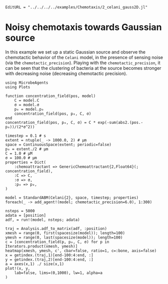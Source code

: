 ```@meta
EditURL = "../../../../examples/Chemotaxis/2_celani_gauss2D.jl"
```

# Noisy chemotaxis towards Gaussian source

In this example we set up a static Gaussian source and observe the chemotactic behavior
of the `Celani` model, in the presence of sensing noise (via the `chemotactic_precision`).
Playing with the `chemotactic_precision`, it can be seen that the clustering of bacteria
at the source becomes stronger with decreasing noise (decreasing chemotactic precision).

````@example 2_celani_gauss2D
using MicrobeAgents
using Plots

function concentration_field(pos, model)
    C = model.C
    σ = model.σ
    p₀ = model.p₀
    concentration_field(pos, p₀, C, σ)
end
concentration_field(pos, p₀, C, σ) = C * exp(-sum(abs2.(pos.-p₀))/(2*σ^2))

timestep = 0.1 # s
extent = ntuple(_ -> 1000.0, 2) # μm
space = ContinuousSpace(extent; periodic=false)
p₀ = extent./2 # μm
C = 1.0 # μM
σ = 100.0 # μm
properties = Dict(
    :chemoattractant => GenericChemoattractant{2,Float64}(; concentration_field),
    :C => C,
    :σ => σ,
    :p₀ => p₀,
)

model = StandardABM(Celani{2}, space, timestep; properties)
foreach(_ -> add_agent!(model; chemotactic_precision=6.0), 1:300)

nsteps = 5000
adata = [position]
adf, = run!(model, nsteps; adata)

traj = Analysis.adf_to_matrix(adf, :position)
xmesh = range(0, first(spacesize(model)); length=100)
ymesh = range(0, last(spacesize(model)); length=100)
c = [concentration_field(p, p₀, C, σ) for p in Iterators.product(xmesh, ymesh)]
heatmap(xmesh, ymesh, c', cbar=false, ratio=1, c=:bone, axis=false)
x = getindex.(traj,1)[end-100:4:end, :]
y = getindex.(traj,2)[end-100:4:end, :]
a = axes(x,1) ./ size(x,1)
plot!(x, y,
    lab=false, lims=(0,1000), lw=1, alpha=a
)
````

